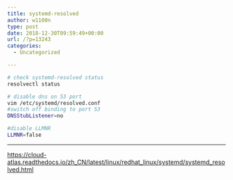 ```yaml
---
title: systemd-resolved
author: w1100n
type: post
date: 2018-12-30T09:59:49+00:00
url: /?p=13243
categories:
  - Uncategorized

---
```

```bash
# check systemd-resolved status
resolvectl status

# disable dns on 53 port
vim /etc/systemd/resolved.conf
#switch off binding to port 53
DNSStubListener=no

#disable LLMNR
LLMNR=false
```

---

https://cloud-atlas.readthedocs.io/zh_CN/latest/linux/redhat_linux/systemd/systemd_resolved.html

